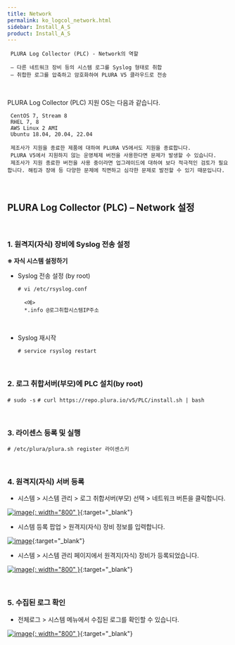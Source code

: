 ```yaml
---
title: Network
permalink: ko_logcol_network.html
sidebar: Install_A_S
product: Install_A_S
---
```


     PLURA Log Collector (PLC) - Network의 역할

     – 다른 네트워크 장비 등의 시스템 로그를 Syslog 형태로 취합
     – 취합한 로그를 압축하고 암호화하여 PLURA V5 클라우드로 전송

<br />

PLURA Log Collector (PLC) 지원 OS는 다음과 같습니다.

     CentOS 7, Stream 8
     RHEL 7, 8
     AWS Linux 2 AMI
     Ubuntu 18.04, 20.04, 22.04

     제조사가 지원을 종료한 제품에 대하여 PLURA V5에서도 지원을 종료합니다.
     PLURA V5에서 지원하지 않는 운영체제 버전을 사용한다면 문제가 발생할 수 있습니다.
     제조사가 지원 종료한 버전을 사용 중이라면 업그레이드에 대하여 보다 적극적인 검토가 필요합니다. 해킹과 장애 등 다양한 문제에 직면하고 심각한 문제로 발전할 수 있기 때문입니다.

<br />

## PLURA Log Collector (PLC) – Network 설정

<br />

### 1. 원격지(자식) 장비에 Syslog 전송 설정
**※ 자식 시스템 설정하기**

- Syslog 전송 설정 (by root)

  `# vi /etc/rsyslog.conf`
     
        <예>
        *.info @로그취합시스템IP주소

<br />

- Syslog 재시작

  `# service rsyslog restart`

<br />

### 2. 로그 취합서버(부모)에 PLC 설치(by root)

`# sudo -s`
`# curl https://repo.plura.io/v5/PLC/install.sh | bash`

<br />

### 3. 라이센스 등록 및 실행

`# /etc/plura/plura.sh register 라이센스키`

<br />

### 4. 원격지(자식) 서버 등록

- 시스템  > 시스템 관리 > 로그 취합서버(부모) 선택 > 네트워크 버튼을 클릭합니다.

[![image](/docs/images/Ins_G/LogCol_Net/3.png){: width="800" }](/docs/images/Ins_G/LogCol_Net/3.png){:target="_blank"}

- 시스템 등록 팝업 > 원격지(자식) 장비 정보를 입력합니다.

[![image](/docs/images/Ins_G/LogCol_Net/4.png)](/docs/images/Ins_G/LogCol_Net/4.png){:target="_blank"}

- 시스템 > 시스템 관리 페이지에서 원격지(자식) 장비가 등록되었습니다.

[![image](/docs/images/Ins_G/LogCol_Net/5.png){: width="800" }](/docs/images/Ins_G/LogCol_Net/5.png){:target="_blank"}

<br />

### 5. 수집된 로그 확인

- 전체로그 > 시스템 메뉴에서 수집된 로그를 확인할 수 있습니다.

[![image](/docs/images/Ins_G/LogCol_Net/6.png){: width="800" }](/docs/images/Ins_G/LogCol_Net/6.png){:target="_blank"}
